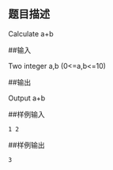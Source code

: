 ## 题目描述

Calculate a+b

##输入

Two integer a,b (0<=a,b<=10)

##输出

Output a+b

##样例输入

```
1 2
```

##样例输出

```
3
```
